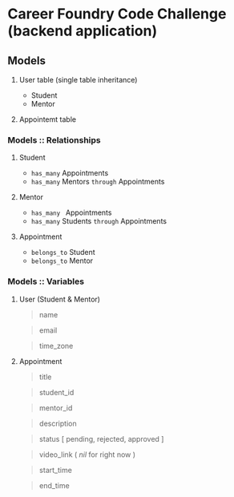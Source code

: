 # Career Foundry Code Challenge (backend application)

## **Models**

  1. User table (single table inheritance)
      - Student
      - Mentor

  2. Appointemt table

### **Models :: Relationships**
  1. Student
     - `has_many` Appointments
     - `has_many` Mentors `through` Appointments

  2. Mentor
     - `has_many ` Appointments
     - `has_many` Students `through` Appointments

  3. Appointment
      - `belongs_to` Student
      - `belongs_to` Mentor

### **Models :: Variables**

  1. User (Student & Mentor)
      > name

      > email

      > time_zone

  2. Appointment
      > title

      > student_id

      > mentor_id

      > description

      > status [ pending, rejected, approved ]

      > video_link ( *nil* for right now )

      > start_time

      > end_time




